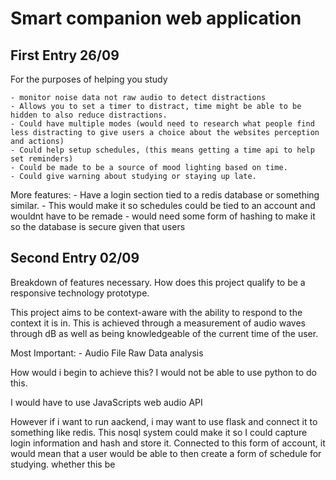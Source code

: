 # Smart companion web application
## First Entry 26/09


For the purposes of helping you study

    - monitor noise data not raw audio to detect distractions
    - Allows you to set a timer to distract, time might be able to be hidden to also reduce distractions.
    - Could have multiple modes (would need to research what people find less distracting to give users a choice about the websites perception and actions)
    - Could help setup schedules, (this means getting a time api to help set reminders)
    - Could be made to be a source of mood lighting based on time.
    - Could give warning about studying or staying up late.

More features:
    - Have a login section tied to a redis database or something similar.
    - This would make it so schedules could be tied to an account and wouldnt have to be remade
    - would need some form of hashing to make it so the database is secure given that users 



## Second Entry 02/09

Breakdown of features necessary.
How does this project qualify to be a responsive technology prototype.

This project aims to be context-aware with the ability to respond to the context it is in. This is achieved through a measurement of audio waves through dB as well as being knowledgeable of the current time of the user.


Most Important:
    - Audio File Raw Data analysis

How would i begin to achieve this?
 I would not be able to use python to do this.

 I would have to use JavaScripts web audio API

However if i want to run aackend, i may want to use flask and connect it to something like redis. This nosql system could make it so I could capture login information and hash and store it. Connected to this form of account, it would mean that a user would be able to then create a form of schedule for studying. whether this be